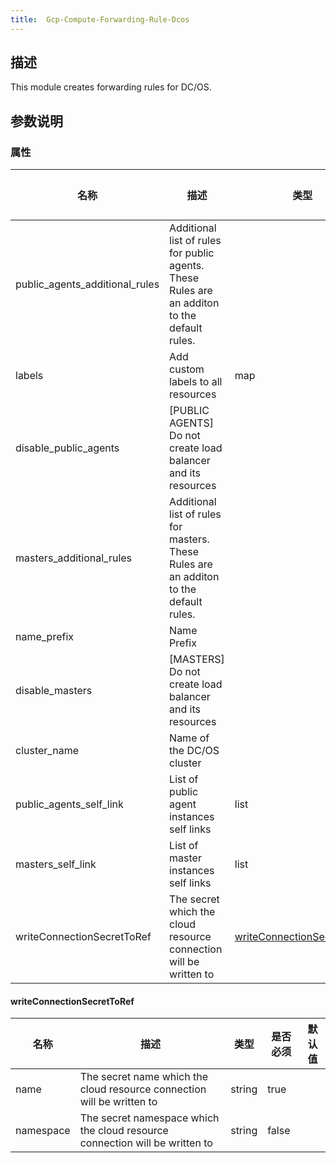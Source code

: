 ```yaml
---
title:  Gcp-Compute-Forwarding-Rule-Dcos
---
```


## 描述

This module creates forwarding rules for DC/OS.

## 参数说明


### 属性

 名称 | 描述 | 类型 | 是否必须 | 默认值 
 ------------ | ------------- | ------------- | ------------- | ------------- 
 public_agents_additional_rules | Additional list of rules for public agents. These Rules are an additon to the default rules. |  | false |  
 labels | Add custom labels to all resources | map | false |  
 disable_public_agents | [PUBLIC AGENTS] Do not create load balancer and its resources |  | false |  
 masters_additional_rules | Additional list of rules for masters. These Rules are an additon to the default rules. |  | false |  
 name_prefix | Name Prefix |  | false |  
 disable_masters | [MASTERS] Do not create load balancer and its resources |  | false |  
 cluster_name | Name of the DC/OS cluster |  | true |  
 public_agents_self_link | List of public agent instances self links | list | false |  
 masters_self_link | List of master instances self links | list | false |  
 writeConnectionSecretToRef | The secret which the cloud resource connection will be written to | [writeConnectionSecretToRef](#writeConnectionSecretToRef) | false |  


#### writeConnectionSecretToRef

 名称 | 描述 | 类型 | 是否必须 | 默认值 
 ------------ | ------------- | ------------- | ------------- | ------------- 
 name | The secret name which the cloud resource connection will be written to | string | true |  
 namespace | The secret namespace which the cloud resource connection will be written to | string | false |  
